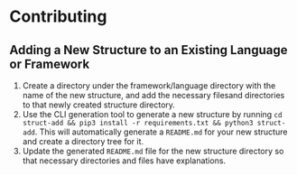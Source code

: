 # Contributing

## Adding a New Structure to an Existing Language or Framework

1. Create a directory under the framework/language directory with the name of the new structure, and add the necessary filesand directories to that newly created structure directory.
2. Use the CLI generation tool to generate a new structure by running `cd struct-add && pip3 install -r requirements.txt && python3 struct-add`. This will automatically generate a `README.md` for your new structure and create a directory tree for it.
3. Update the generated `README.md` file for the new structure directory so that necessary directories and files have explanations.